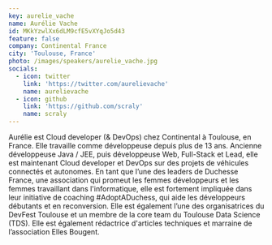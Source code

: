 ```yaml
---
key: aurelie_vache
name: Aurélie Vache
id: MKkYzwlXx6dLM9cfE5vXYqJo5d43
feature: false
company: Continental France
city: 'Toulouse, France'
photo: /images/speakers/aurelie_vache.jpg
socials:
  - icon: twitter
    link: 'https://twitter.com/aurelievache'
    name: aurelievache
  - icon: github
    link: 'https://github.com/scraly'
    name: scraly
---
```

Aurélie est Cloud developer (& DevOps) chez Continental à Toulouse, en France. Elle travaille comme développeuse depuis plus de 13 ans. Ancienne développeuse Java / JEE, puis développeuse Web, Full-Stack et Lead, elle est maintenant Cloud developer et DevOps sur des projets de véhicules connectés et autonomes. En tant que l’une des leaders de Duchesse France, une association qui promeut les femmes développeurs et les femmes travaillant dans l'informatique, elle est fortement impliquée dans leur initiative de coaching #AdoptADuchess, qui aide les développeurs débutants et en reconversion. Elle est également l’une des organisatrices du DevFest Toulouse et un membre de la core team du Toulouse Data Science (TDS).
Elle est également rédactrice d'articles techniques et marraine de l’association Elles Bougent.